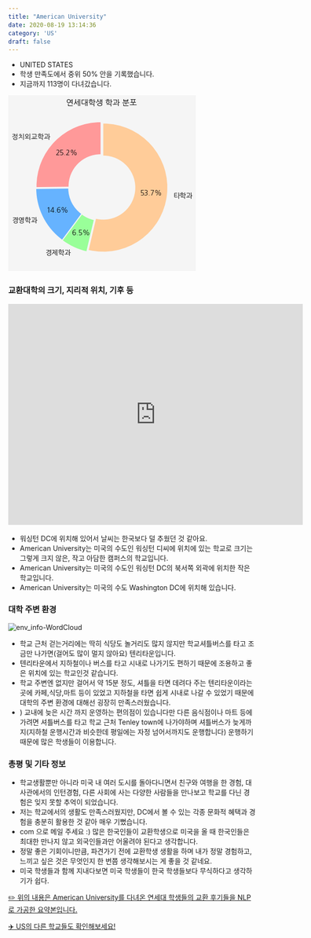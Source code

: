 ```yaml
---
title: "American University"
date: 2020-08-19 13:14:36
category: 'US'
draft: false
---
```



* UNITED STATES
* 학생 만족도에서 중위 50% 안을 기록했습니다.
* 지금까지 113명이 다녀갔습니다. 

![department-info](../plots/US000003.png)
### 교환대학의 크기, 지리적 위치, 기후 등
<iframe
width="600"
height="450"
frameborder="0" style="border:0"
src="https://www.google.com/maps/embed/v1/place?key=AIzaSyC9e1AME-pVmWC4hBpFdu5S4dKzyepa3HQ&q=American+University&center=38.9374948,-77.0888029&zoom=14" allowfullscreen>
</iframe>

* 워싱턴 DC에 위치해 있어서 날씨는 한국보다 덜 추웠던 것 같아요.
* American University는 미국의 수도인 워싱턴 디씨에 위치에 있는 학교로 크기는 그렇게 크지 않은, 작고 아담한 캠퍼스의 학교입니다.
* American University는 미국의 수도인 워싱턴 DC의 북서쪽 외곽에 위치한 작은 학교입니다.
* American University는 미국의 수도 Washington DC에 위치해 있습니다.


### 대학 주변 환경

![env_info-WordCloud](../univ_wordclouds_okt/env_info/US000003_env_info_okt.png)

* 학교 근처 걷는거리에는 딱히 식당도 놀거리도 많지 않지만 학교셔틀버스를 타고 조금만 나가면(걸어도 많이 멀지 않아요) 텐리타운입니다.
* 텐리타운에서 지하철이나 버스를 타고 시내로 나가기도 편하기 때문에 조용하고 좋은 위치에 있는 학교인것 같습니다.
* 학교 주변엔 없지만 걸어서 약 15분 정도, 셔틀을 타면 데려다 주는 텐리타운이라는 곳에 카페,식당,마트 등이 있었고 지하철을 타면 쉽게 시내로 나갈 수 있었기 때문에 대학의 주변 환경에 대해선 굉장히 만족스러웠습니다.
* ) 교내에 늦은 시간 까지 운영하는 편의점이 있습니다만 다른 음식점이나 마트 등에 가려면 셔틀버스를 타고 학교 근처 Tenley town에 나가야하며 셔틀버스가 늦게까지(지하철 운행시간과 비슷한데 평일에는 자정 넘어서까지도 운행합니다) 운행하기 때문에 많은 학생들이 이용합니다.


### 총평 및 기타 정보 
* 학교생활뿐만 아니라 미국 내 여러 도시를 돌아다니면서 친구와 여행을 한 경험, 대사관에서의 인턴경험, 다른 사회에 사는 다양한 사람들을 만나보고 학교를 다닌 경험은 잊지 못할 추억이 되었습니다.
* 저는 학교에서의 생활도 만족스러웠지만, DC에서 볼 수 있는 각종 문화적 혜택과 경험을 충분히 활용한 것 같아 매우 기뻤습니다.
* com 으로 메일 주세요 :) 많은 한국인들이 교환학생으로 미국을 올 때 한국인들은 최대한 만나지 않고 외국인들과만 어울려야 된다고 생각합니다.
* 정말 좋은 기회이니만큼, 파견가기 전에 교환학생 생활을 하며 내가 정말 경험하고, 느끼고 싶은 것은 무엇인지 한 번쯤 생각해보시는 게 좋을 것 같네요.
* 미국 학생들과 함께 지내다보면 미국 학생들이 한국 학생들보다 무식하다고 생각하기가 쉽다.


[✏️ 위의 내용은 American University를 다녀온 연세대 학생들의 교환 후기들을 NLP로 가공한 요약본입니다.](http://oia.yonsei.ac.kr/partner/expReport.asp?ucode=US000003&bgbn=A)

[✈️ US의 다른 학교들도 확인해보세요!](https://yonsei-exchange.netlify.app/?category=US)

